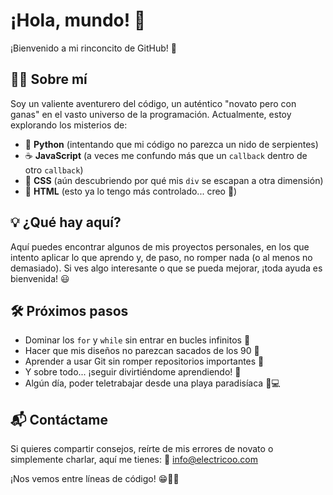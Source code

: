 # ¡Hola, mundo! 👋

¡Bienvenido a mi rinconcito de GitHub! 🚀

## 🧑‍💻 Sobre mí
Soy un valiente aventurero del código, un auténtico "novato pero con ganas" en el vasto universo de la programación. Actualmente, estoy explorando los misterios de:

- 🐍 **Python** (intentando que mi código no parezca un nido de serpientes)
- ☕ **JavaScript** (a veces me confundo más que un `callback` dentro de otro `callback`)
- 🎨 **CSS** (aún descubriendo por qué mis `div` se escapan a otra dimensión)
- 📜 **HTML** (esto ya lo tengo más controlado... creo 🤔)

## 💡 ¿Qué hay aquí?
Aquí puedes encontrar algunos de mis proyectos personales, en los que intento aplicar lo que aprendo y, de paso, no romper nada (o al menos no demasiado). Si ves algo interesante o que se pueda mejorar, ¡toda ayuda es bienvenida! 😃

## 🛠️ Próximos pasos
- Dominar los `for` y `while` sin entrar en bucles infinitos 🔄
- Hacer que mis diseños no parezcan sacados de los 90 🎨
- Aprender a usar Git sin romper repositorios importantes 🧨
- Y sobre todo... ¡seguir divirtiéndome aprendiendo! 🚀
- Algún día, poder teletrabajar desde una playa paradisíaca 🌴💻

## 📬 Contáctame
Si quieres compartir consejos, reírte de mis errores de novato o simplemente charlar, aquí me tienes:
📧 info@electricoo.com

¡Nos vemos entre líneas de código! 😁👨‍💻




